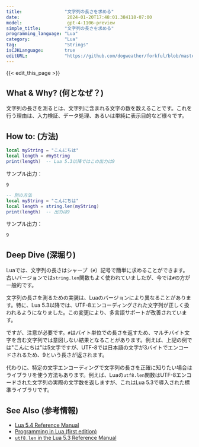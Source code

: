```yaml
---
title:                "文字列の長さを求める"
date:                  2024-01-20T17:48:01.384118-07:00
model:                 gpt-4-1106-preview
simple_title:         "文字列の長さを求める"
programming_language: "Lua"
category:             "Lua"
tag:                  "Strings"
isCJKLanguage:        true
editURL:              "https://github.com/dogweather/forkful/blob/master/content/ja/lua/finding-the-length-of-a-string.md"
---
```


{{< edit_this_page >}}

## What & Why? (何となぜ？)
文字列の長さを測るとは、文字列に含まれる文字の数を数えることです。これを行う理由は、入力検証、データ処理、あるいは単純に表示目的など様々です。

## How to: (方法)
```Lua
local myString = "こんにちは"
local length = #myString
print(length)  -- Lua 5.3以降ではこの出力は9
```
サンプル出力：
```
9
```

```Lua
-- 別の方法
local myString = "こんにちは"
local length = string.len(myString)
print(length)  -- 出力は9
```
サンプル出力：
```
9
```

## Deep Dive (深堀り)
Luaでは、文字列の長さはシャープ（`#`）記号で簡単に求めることができます。古いバージョンでは`string.len`関数もよく使われていましたが、今では`#`の方が一般的です。

文字列の長さを測るための実装は、Luaのバージョンにより異なることがあります。特に、Lua 5.3以降では、UTF-8エンコーディングされた文字列が正しく扱われるようになりました。この変更により、多言語サポートが改善されています。

ですが、注意が必要です。`#`はバイト単位での長さを返すため、マルチバイト文字を含む文字列では意図しない結果となることがあります。例えば、上記の例では"こんにちは"は5文字ですが、UTF-8では日本語の文字が3バイトでエンコードされるため、9という長さが返されます。

代わりに、特定の文字エンコーディングで文字列の長さを正確に知りたい場合はライブラリを使う方法もあります。例えば、Luaの`utf8.len`関数はUTF-8エンコードされた文字列の実際の文字数を返しますが、これはLua 5.3で導入された標準ライブラリです。

## See Also (参考情報)
- [Lua 5.4 Reference Manual](https://www.lua.org/manual/5.4/)
- [Programming in Lua (first edition)](https://www.lua.org/pil/contents.html)
- [`utf8.len` in the Lua 5.3 Reference Manual](https://www.lua.org/manual/5.3/manual.html#6.5)
